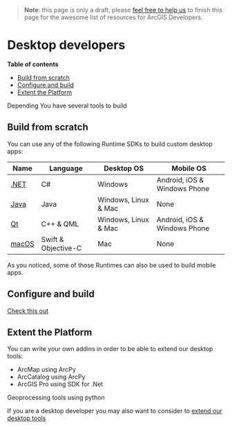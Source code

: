 > **Note**: this page is only a draft, please [feel free to help us](https://github.com/hhkaos/awesome-arcgis#contributions) to finish this page for the awesome list of resources for ArcGIS Developers.

# Desktop developers
<!-- START doctoc generated TOC please keep comment here to allow auto update -->
<!-- DON'T EDIT THIS SECTION, INSTEAD RE-RUN doctoc TO UPDATE -->
**Table of contents**

- [Build from scratch](#build-from-scratch)
- [Configure and build](#configure-and-build)
- [Extent the Platform](#extent-the-platform)

<!-- END doctoc generated TOC please keep comment here to allow auto update -->

Depending You have several tools to build

## Build from scratch
You can use any of the following Runtime SDKs to build custom desktop apps:

|Name|Language|Desktop OS|Mobile OS
|---|---|---|---|
|[.NET](technologies/dot-net/README.md)|C#|Windows|Android, iOS & Windows Phone
|[Java](technologies/java/README.md)|Java|Windows, Linux & Mac|None
|[Qt](technologies/qt/README.md)|C++ & QML|Windows, Linux & Mac|Android, iOS & Windows Phone
|[macOS](technologies/macOS/README.md)|Swift & Objective-C|Mac|None

As you noticed, some of those Runtimes can also be used to build mobile apps.

## Configure and build
[Check this out](../arcgis/app-builders/README.md)

## Extent the Platform
You can write your own addins in order to be able to extend our desktop tools:
  * ArcMap using ArcPy
  * ArcCatalog using ArcPy
  * ArcGIS Pro using SDK for .Net

Geoprocessing tools using python

If you are a desktop developer you may also want to consider to [extend our desktop tools](../arcgis/extendable-products/desktop/README.md)
